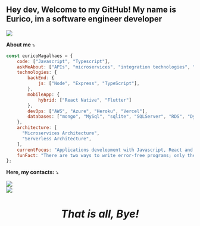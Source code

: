 
<span>
<p align="left"> 
  <h2> Hey dev, Welcome to my GitHub!
  My name is Eurico, im a software engineer developer
  </h1>
</p>
<p align="rigth"> 
 <img src="https://cr-ss-service.azurewebsites.net/api/ScreenShot?widget=summary&username=eurico77"
>

</p>
 <!-- <img src="https://media2.giphy.com/media/qgQUggAC3Pfv687qPC/giphy.gif?cid=ecf05e476d8zbsf8ccqa7ym3t34685z0s9wtjj942s8632vv&rid=giphy.gif&ct=g" alt="Gif" style="width:100%;height:50%;position:absolute;"> -->
</span>

**About me** ⤵️

<p align="center">

```js
const euricoMagalhaes = {
    code: ["Javascript", "Typescript"],
    askMeAbout: ["APIs", "microservices", "integration technologies", "web dev", "music", "coffee"],
    technologies: {
        backEnd: {
            js: ["Node", "Express", "TypeScript"],
        },       
        mobileApp: {
            hybrid: ["React Native", "Flutter"]
        },
        devOps: ["AWS", "Azure", "Heroku", "Vercel"],
        databases: ["mongo", "MySql", "sqlite", "SQLServer", "RDS", "DynamoBD", "REDIS"]
    },
    architecture: [
      "Microservices Architecture", 
      "Serverless Architecture", 
    ],
    currentFocus: "Applications development with Javascript, React and Vue using AWS infrainstructure",
    funFact: "There are two ways to write error-free programs; only the third one works"
};

```
</p>

**Here, my contacts:** ⤵️

<p align="left">
  <a href="https://www.linkedin.com/in/eurico-magalh%C3%A3es/" alt="Linkedin">
  <img src="https://img.shields.io/badge/-Linkedin-0e76a8?style=flat-square&logo=Linkedin&logoColor=white&link=LINK-DO-SEU-LINKEDIN" /></a><br>
  <a href="https://github.com/Eurico77" alt="Github">
  <img src="https://img.shields.io/badge/-Github-0e76a8?style=flat-square&logo=Github&logoColor=white&link=LINK-DO-SEU-GITHUB" /></a>
</a>
</p> 

 ***<h1 align="center"> That is all, Bye!***</h1>

</p>
